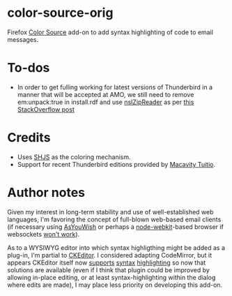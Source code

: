 # color-source-orig

Firefox [Color Source](https://addons.mozilla.org/en-US/thunderbird/addon/color-source/)
add-on to add syntax highlighting of code to email messages.

# To-dos
+ In order to get fulling working for latest versions of Thunderbird in a
manner that will be accepted at AMO, we still need to remove em:unpack:true
in install.rdf and use [nsIZipReader](https://developer.mozilla.org/en-US/docs/Mozilla/Tech/XPCOM/Reference/Interface/nsIZipReader)
as per
[this StackOverflow post](http://stackoverflow.com/questions/27067723/how-to-iterate-files-in-add-on-directory)

# Credits

+ Uses [SHJS](http://shjs.sourceforge.net) as the coloring mechanism.
+ Support for recent Thunderbird editions provided by [Macavity Tuitio](https://addons.mozilla.org/en-US/firefox/user/Macavity/).

# Author notes

Given my interest in long-term stability and use of
well-established web languages, I'm favoring the concept of
full-blown web-based email clients (if necessary using
[AsYouWish](https://github.com/brettz9/asyouwish/) or perhaps a
[node-webkit](https://github.com/rogerwang/node-webkit)-based
browser if websockets
[won't work](http://stackoverflow.com/questions/5467395/can-i-use-html5-to-send-a-client-side-email)).

As to a WYSIWYG editor into
which syntax highligthing might be added as a plug-in, I'm partial to
[CKEditor](http://ckeditor.com/). I considered adapting CodeMirror,
but it appears CKEditor itself now
[supports](http://ckeditor.com/demo#widgets)
[syntax](http://docs.ckeditor.com/#!/guide/dev_codesnippet)
[highlighting](http://ckeditor.com/addon/codesnippet)
so now that solutions are available (even if I think that
plugin could be improved by allowing in-place editing,
or at least syntax-highlighting within the dialog where
edits are made), I may place less priority on developing
this add-on.
